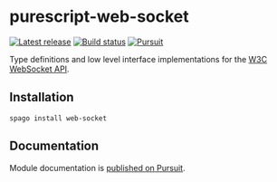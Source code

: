 # purescript-web-socket

[![Latest release](http://img.shields.io/github/release/purescript-web/purescript-web-socket.svg)](https://github.com/purescript-web/purescript-web-socket/releases)
[![Build status](https://github.com/purescript-web/purescript-web-socket/workflows/CI/badge.svg?branch=master)](https://github.com/purescript-web/purescript-web-socket/actions?query=workflow%3ACI+branch%3Amaster)
[![Pursuit](https://pursuit.purescript.org/packages/purescript-web-socket/badge)](https://pursuit.purescript.org/packages/purescript-web-socket)

Type definitions and low level interface implementations for the [W3C WebSocket API](https://www.w3.org/TR/websockets/).

## Installation

```
spago install web-socket
```

## Documentation

Module documentation is [published on Pursuit](http://pursuit.purescript.org/packages/purescript-web-socket).

